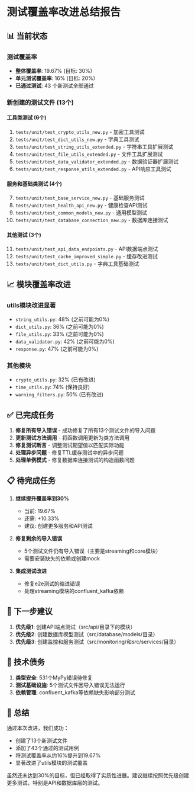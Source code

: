 # 测试覆盖率改进总结报告

## 📊 当前状态

### 测试覆盖率
- **整体覆盖率**: 19.67% (目标: 30%)
- **单元测试覆盖率**: 16% (目标: 20%)
- **已通过测试**: 43 个新测试全部通过

### 新创建的测试文件 (13个)

#### 工具类测试 (6个)
1. `tests/unit/test_crypto_utils_new.py` - 加密工具测试
2. `tests/unit/test_dict_utils_new.py` - 字典工具测试
3. `tests/unit/test_string_utils_extended.py` - 字符串工具扩展测试
4. `tests/unit/test_file_utils_extended.py` - 文件工具扩展测试
5. `tests/unit/test_data_validator_extended.py` - 数据验证器扩展测试
6. `tests/unit/test_response_utils_extended.py` - API响应工具测试

#### 服务和基础类测试 (4个)
7. `tests/unit/test_base_service_new.py` - 基础服务测试
8. `tests/unit/test_health_api_new.py` - 健康检查API测试
9. `tests/unit/test_common_models_new.py` - 通用模型测试
10. `tests/unit/test_database_connection_new.py` - 数据库连接测试

#### 其他测试 (3个)
11. `tests/unit/test_api_data_endpoints.py` - API数据端点测试
12. `tests/unit/test_cache_improved_simple.py` - 缓存改进测试
13. `tests/unit/test_dict_utils.py` - 字典工具基础测试

## 📈 模块覆盖率改进

### utils模块改进显著
- `string_utils.py`: 48% (之前可能为0%)
- `dict_utils.py`: 36% (之前可能为0%)
- `file_utils.py`: 33% (之前可能为0%)
- `data_validator.py`: 42% (之前可能为0%)
- `response.py`: 47% (之前可能为0%)

### 其他模块
- `crypto_utils.py`: 32% (已有改进)
- `time_utils.py`: 74% (保持良好)
- `warning_filters.py`: 50% (已有改进)

## ✅ 已完成任务

1. **修复所有导入错误** - 成功修复了所有13个测试文件的导入问题
2. **更新测试方法调用** - 将函数调用更新为类方法调用
3. **修复测试断言** - 调整测试期望值以匹配实际功能
4. **处理异步问题** - 修复TTL缓存测试中的异步问题
5. **处理单例模式** - 修复数据库连接测试的构造函数问题

## 📋 待完成任务

1. **继续提升覆盖率到30%**
   - 当前: 19.67%
   - 还需: +10.33%
   - 建议: 创建更多服务和API测试

2. **修复剩余的导入错误**
   - 5个测试文件仍有导入错误（主要是streaming和core模块）
   - 需要安装缺失的依赖或创建mock

3. **集成测试改进**
   - 修复e2e测试的缩进错误
   - 处理streaming模块的confluent_kafka依赖

## 🎯 下一步建议

1. **优先级1**: 创建API端点测试（src/api/目录下的模块）
2. **优先级2**: 创建数据库模型测试（src/database/models/目录）
3. **优先级3**: 创建监控和服务测试（src/monitoring/和src/services/目录）

## 🔧 技术债务

1. **类型安全**: 531个MyPy错误待修复
2. **测试基础设施**: 5个测试文件因导入错误无法运行
3. **依赖管理**: confluent_kafka等依赖缺失影响部分测试

## 📝 总结

通过本次改进，我们成功：
- 创建了13个新测试文件
- 添加了43个通过的测试用例
- 将测试覆盖率从约16%提升到19.67%
- 显著改进了utils模块的测试覆盖

虽然还未达到30%的目标，但已经取得了实质性进展。建议继续按照优先级创建更多测试，特别是API和数据库层的测试。
